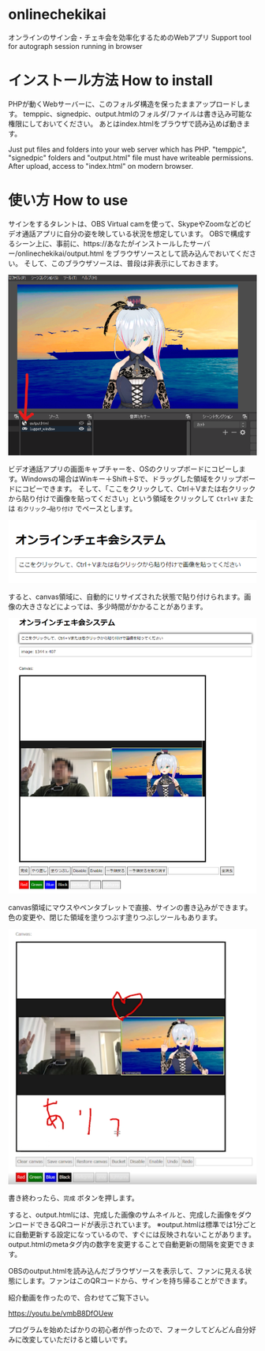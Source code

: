 # onlinechekikai
オンラインのサイン会・チェキ会を効率化するためのWebアプリ Support tool for autograph session running in browser

# インストール方法 How to install

PHPが動くWebサーバーに、このフォルダ構造を保ったままアップロードします。
temppic、signedpic、output.htmlのフォルダ/ファイルは書き込み可能な権限にしておいてください。
あとはindex.htmlをブラウザで読み込めば動きます。

Just put files and folders into your web server which has PHP.
"temppic", "signedpic" folders and "output.html" file must have writeable permissions.
After upload, access to "index.html" on modern browser.

# 使い方 How to use

サインをするタレントは、OBS Virtual camを使って、SkypeやZoomなどのビデオ通話アプリに自分の姿を映している状況を想定しています。
OBSで構成するシーン上に、事前に、https://あなたがインストールしたサーバー/onlinechekikai/output.html をブラウザソースとして読み込んでおいてください。
そして、このブラウザソースは、普段は非表示にしておきます。

![howtouse00](readmepics/howtouse00.png)

ビデオ通話アプリの画面キャプチャーを、OSのクリップボードにコピーします。Windowsの場合はWinキー＋Shift＋Sで、ドラッグした領域をクリップボードにコピーできます。
そして、「ここをクリックして、Ctrl＋Vまたは右クリックから貼り付けで画像を貼ってください」という領域をクリックして `Ctrl+V` または `右クリック→貼り付け` でペースとします。 

![howtouse01](readmepics/howtouse01.png)

すると、canvas領域に、自動的にリサイズされた状態で貼り付けられます。画像の大きさなどによっては、多少時間がかかることがあります。

![howtouse02](readmepics/howtouse02.png)

canvas領域にマウスやペンタブレットで直接、サインの書き込みができます。
色の変更や、閉じた領域を塗りつぶす塗りつぶしツールもあります。

![howtouse03](readmepics/howtouse03.png)

書き終わったら、`完成` ボタンを押します。

すると、output.htmlには、完成した画像のサムネイルと、完成した画像をダウンロードできるQRコードが表示されています。
※output.htmlは標準では1分ごとに自動更新する設定になっているので、すぐには反映されないことがあります。output.htmlのmetaタグ内の数字を変更することで自動更新の間隔を変更できます。

OBSのoutput.htmlを読み込んだブラウザソースを表示して、ファンに見える状態にします。ファンはこのQRコードから、サインを持ち帰ることができます。

紹介動画を作ったので、合わせてご覧下さい。

https://youtu.be/vmbB8DfOUew

プログラムを始めたばかりの初心者が作ったので、フォークしてどんどん自分好みに改変していただけると嬉しいです。